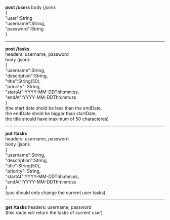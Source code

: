 <b>post /users</b>
body (json):  
{  
    "user":String  
    "username":String,  
    "password":String  
}  
  
--------------------------
  
<b>post /tasks </b>  
headers: username, password   
body (json):  
{  
    "username":String,  
    "description":String,  
    "title":String(50),  
    "priority": String,  
    "startAt":YYYY-MM-DDThh:mm:ss,  
    "endAt":YYYY-MM-DDThh:mm:ss  
}   
(the start date shold be less than the endDate,   
the endDate shold be bigger than startDate,   
the title should have maximum of 50 characteres)   

--------------------------  
  
<b>put /tasks </b>  
headers: username, password   
body (json):  
{  
    "username":String,  
    "description":String,  
    "title":String(50),  
    "priority": String,  
    "startAt":YYYY-MM-DDThh:mm:ss,  
    "endAt":YYYY-MM-DDThh:mm:ss  
}   
(you should only change the current user tasks)  
  
--------------------------  
  
<b>get /tasks </b> 
headers: username, password    
(this route will return the tasks of current user)   

